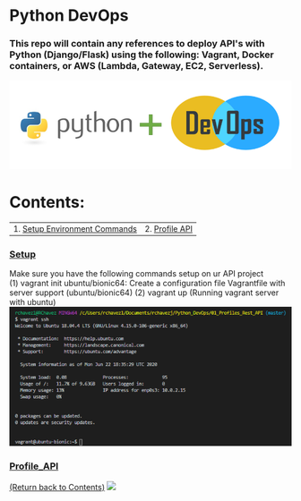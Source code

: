 # Python DevOps

### This repo will contain any references to deploy API's with Python (Django/Flask) using the following: Vagrant, Docker containers, or AWS (Lambda, Gateway, EC2, Serverless). 


![alt text](https://github.com/rchavezj/Pyhon_DevOps/blob/master/Images/Python_DevOps.PNG)


# Contents: 
|                        |                                          |
| ---------------------- | ---------------------------------------- |
| 1. [Setup Environment Commands](#Setup)                         | 2. [Profile API](#Profile_API) |


### [Setup](00_Setup)
Make sure you have the following commands setup on ur API project </br>
(1) vagrant init ubuntu/bionic64: Create a configuration file Vagrantfile with server support (ubuntu/bionic64) 
(2) vagrant up (Running vagrant server with ubuntu)
![alt text](https://github.com/rchavezj/Pyhon_DevOps/blob/master/Images/vagrantSSH.PNG)

### [Profile_API](01_Profile_Rest_API/#Profile_Rest_API)
[(Return back to Contents)](#Contents)
<img src="01_Linear_Algebra/linear_algebra.png" width="700">
